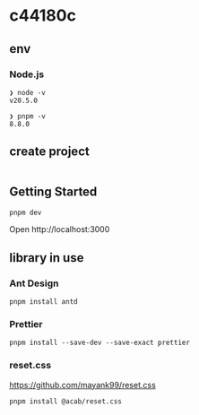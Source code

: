 # c44180c

## env

### Node.js

```
❯ node -v
v20.5.0
```

```
❯ pnpm -v 
8.8.0
```

## create project

```

```

## Getting Started

```bash
pnpm dev
```

Open http://localhost:3000

## library in use

### Ant Design

```
pnpm install antd
```

### Prettier

```
pnpm install --save-dev --save-exact prettier
```

### reset.css

https://github.com/mayank99/reset.css

```
pnpm install @acab/reset.css
```

